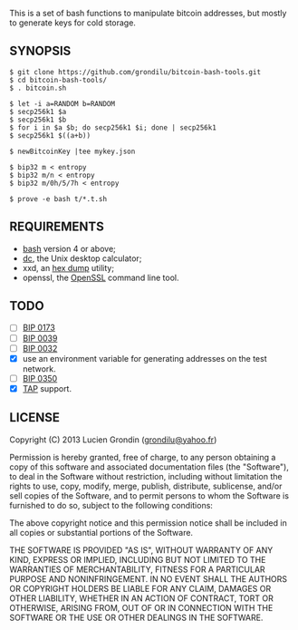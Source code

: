 This is a set of bash functions to manipulate bitcoin addresses, but mostly to generate keys for cold storage.

## SYNOPSIS

    $ git clone https://github.com/grondilu/bitcoin-bash-tools.git
    $ cd bitcoin-bash-tools/
    $ . bitcoin.sh

    $ let -i a=RANDOM b=RANDOM
    $ secp256k1 $a
    $ secp256k1 $b
    $ for i in $a $b; do secp256k1 $i; done | secp256k1
    $ secp256k1 $((a+b))

    $ newBitcoinKey |tee mykey.json

    $ bip32 m < entropy
    $ bip32 m/n < entropy
    $ bip32 m/0h/5/7h < entropy

    $ prove -e bash t/*.t.sh

## REQUIREMENTS

- [bash](https://www.gnu.org/software/bash/) version 4 or above;
- [dc](https://en.wikipedia.org/wiki/Dc_\(computer_program\)), the Unix desktop calculator;
- xxd, an [hex dump](https://en.wikipedia.org/wiki/Hex_dump) utility;
- openssl, the [OpenSSL](https://en.wikipedia.org/wiki/OpenSSL) command line tool.

## TODO

- [ ] [BIP 0173](https://github.com/bitcoin/bips/blob/master/bip-0173.mediawiki)
- [ ] [BIP 0039](https://en.bitcoin.it/wiki/BIP_0039)
- [ ] [BIP 0032](https://en.bitcoin.it/wiki/BIP_0032)
- [x] use an environment variable for generating addresses on the test network.
- [ ] [BIP 0350](https://github.com/bitcoin/bips/blob/master/bip-0350.mediawiki)
- [x] [TAP](http://testanything.org/testing-with-tap/) support.

## LICENSE

Copyright (C) 2013 Lucien Grondin (grondilu@yahoo.fr)

Permission is hereby granted, free of charge, to any person obtaining a copy of this software and associated documentation files (the "Software"), to deal in the Software without restriction, including without limitation the rights to use, copy, modify, merge, publish, distribute, sublicense, and/or sell copies of the Software, and to permit persons to whom the Software is furnished to do so, subject to the following conditions:

The above copyright notice and this permission notice shall be included in all copies or substantial portions of the Software.

THE SOFTWARE IS PROVIDED "AS IS", WITHOUT WARRANTY OF ANY KIND, EXPRESS OR IMPLIED, INCLUDING BUT NOT LIMITED TO THE WARRANTIES OF MERCHANTABILITY, FITNESS FOR A PARTICULAR PURPOSE AND NONINFRINGEMENT. IN NO EVENT SHALL THE AUTHORS OR COPYRIGHT HOLDERS BE LIABLE FOR ANY CLAIM, DAMAGES OR OTHER LIABILITY, WHETHER IN AN ACTION OF CONTRACT, TORT OR OTHERWISE, ARISING FROM, OUT OF OR IN CONNECTION WITH THE SOFTWARE OR THE USE OR OTHER DEALINGS IN THE SOFTWARE.


